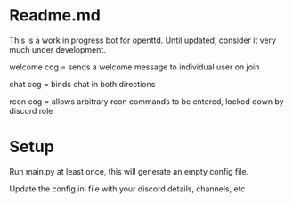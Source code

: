 # Readme.md

This is a work in progress bot for openttd. Until updated, consider it very much under development.

welcome cog = sends a welcome message to individual user on join

chat cog = binds chat in both directions

rcon cog = allows arbitrary rcon commands to be entered, locked down by discord role

# Setup

Run main.py at least once, this will generate an empty config file.

Update the config.ini file with your discord details, channels, etc